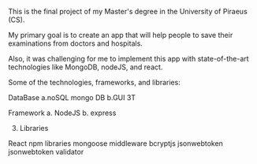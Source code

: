 This is the final project of my Master's degree in the University of Piraeus (CS).

My primary goal is to create an app that will help people to save their examinations from doctors and hospitals.

Also, it was challenging for me to implement this app with state-of-the-art technologies like MongoDB, nodeJS, and react.

Some of the technologies, frameworks, and libraries:

DataBase a.noSQL mongo DB b.GUI 3T

Framework a. NodeJS b. express

3. Libraries

  React
  npm libraries
  mongoose
  middleware
  bcryptjs
  jsonwebtoken
  jsonwebtoken
  validator
